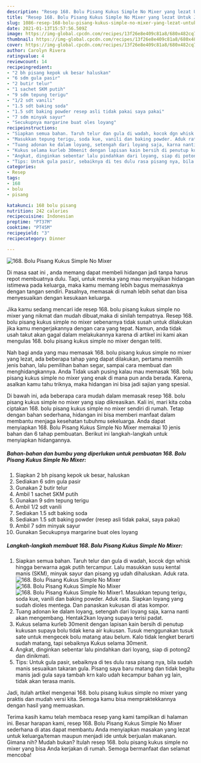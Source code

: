 ```yaml
---
description: "Resep 168. Bolu Pisang Kukus Simple No Mixer yang lezat Untuk Jualan"
title: "Resep 168. Bolu Pisang Kukus Simple No Mixer yang lezat Untuk Jualan"
slug: 1086-resep-168-bolu-pisang-kukus-simple-no-mixer-yang-lezat-untuk-jualan
date: 2021-01-13T15:57:56.509Z
image: https://img-global.cpcdn.com/recipes/13f26e8e409c81a8/680x482cq70/168-bolu-pisang-kukus-simple-no-mixer-foto-resep-utama.jpg
thumbnail: https://img-global.cpcdn.com/recipes/13f26e8e409c81a8/680x482cq70/168-bolu-pisang-kukus-simple-no-mixer-foto-resep-utama.jpg
cover: https://img-global.cpcdn.com/recipes/13f26e8e409c81a8/680x482cq70/168-bolu-pisang-kukus-simple-no-mixer-foto-resep-utama.jpg
author: Carolyn Rivera
ratingvalue: 4
reviewcount: 14
recipeingredient:
- "2 bh pisang kepok uk besar haluskan"
- "6 sdm gula pasir"
- "2 butir telur"
- "1 sachet SKM putih"
- "9 sdm tepung terigu"
- "1/2 sdt vanili"
- "1.5 sdt baking soda"
- "1.5 sdt baking powder resep asli tidak pakai saya pakai"
- "7 sdm minyak sayur"
- "Secukupnya margarine buat oles loyang"
recipeinstructions:
- "Siapkan semua bahan. Taruh telur dan gula di wadah, kocok dgn whisk hingga berwarna agak putih tercampur. Lalu masukkan susu kental manis (SKM), minyak sayur dan pisang yg udah dihaluskan. Aduk rata."
- "Masukkan tepung terigu, soda kue, vanili dan baking powder. Aduk rata. Siapkan loyang yang sudah dioles mentega. Dan panaskan kukusan di atas kompor."
- "Tuang adonan ke dalam loyang, setengah dari loyang saja, karna nanti akan mengembang. Hentak2kan loyang supaya terisi padat."
- "Kukus selama kurleb 30menit dengan lapisan kain bersih di penutup kukusan supaya bolu tidak kena air kukusan. Tusuk menggunakan tusuk sate untuk mengecek bolu matang atau belum. Kalo tidak lengket berarti sudah matang, tapi sebaiknya Kukus selama 30menit."
- "Angkat, dinginkan sebentar lalu pindahkan dari loyang, siap di potong2 dan dinikmati."
- "Tips: Untuk gula pasir, sebaiknya di tes dulu rasa pisang nya, bila sudah manis sesuaikan takaran gula. Pisang saya baru matang dan tidak begitu manis jadi gula saya tambah krn kalo udah kecampur bahan yg lain, tidak akan terasa manis."
categories:
- Resep
tags:
- 168
- bolu
- pisang

katakunci: 168 bolu pisang 
nutrition: 242 calories
recipecuisine: Indonesian
preptime: "PT37M"
cooktime: "PT45M"
recipeyield: "3"
recipecategory: Dinner

---
```



![168. Bolu Pisang Kukus Simple No Mixer](https://img-global.cpcdn.com/recipes/13f26e8e409c81a8/680x482cq70/168-bolu-pisang-kukus-simple-no-mixer-foto-resep-utama.jpg)

Di masa  saat ini , anda memang dapat membeli hidangan jadi tanpa harus repot membuatnya dulu. Tapi, untuk mereka yang mau menyajikan hidangan istimewa pada keluarga, maka kamu memang lebih bagus memasaknya dengan tangan sendiri. Pasalnya, memasak di rumah lebih sehat dan bisa menyesuaikan dengan kesukaan keluarga.

Jika kamu sedang mencari ide resep 168. bolu pisang kukus simple no mixer yang nikmat dan mudah dibuat,maka di sinilah tempatnya. Resep 168. bolu pisang kukus simple no mixer  sebenarnya tidak susah untuk dilakukan jika kamu mengerjakannya dengan cara yang tepat. Namun, anda tidak usah takut akan gagal dalam melakukannya 
karena di artikel ini kami akan mengulas 168. bolu pisang kukus simple no mixer dengan teliti.  



Nah bagi anda yang mau memasak 168. bolu pisang kukus simple no mixer yang lezat, ada beberapa tahap yang dapat dilakukan, pertama memilih jenis bahan, lalu pemilihan bahan segar, sampai cara membuat dan menghidangkannya. Anda Tidak usah pusing kalau mau memasak 168. bolu pisang kukus simple no mixer yang enak di mana pun anda berada. Karena, asalkan kamu  tahu triknya, maka hidangan ini bisa jadi sajian yang spesial.

Di bawah ini, ada beberapa cara mudah dalam memasak resep 168. bolu pisang kukus simple no mixer yang siap dikreasikan. Kali ini, mari kita coba ciptakan 168. bolu pisang kukus simple no mixer sendiri di rumah. Tetap dengan bahan sederhana, hidangan ini bisa memberi manfaat dalam membantu menjaga kesehatan tubuhmu sekeluarga. Anda dapat menyiapkan 168. Bolu Pisang Kukus Simple No Mixer memakai 10 jenis bahan dan 6 tahap pembuatan. Berikut ini langkah-langkah untuk menyiapkan hidangannya.

<!--inarticleads1-->

##### Bahan-bahan dan bumbu yang diperlukan untuk pembuatan 168. Bolu Pisang Kukus Simple No Mixer:

1. Siapkan 2 bh pisang kepok uk besar, haluskan
1. Sediakan 6 sdm gula pasir
1. Gunakan 2 butir telur
1. Ambil 1 sachet SKM putih
1. Gunakan 9 sdm tepung terigu
1. Ambil 1/2 sdt vanili
1. Sediakan 1.5 sdt baking soda
1. Sediakan 1.5 sdt baking powder (resep asli tidak pakai, saya pakai)
1. Ambil 7 sdm minyak sayur
1. Gunakan Secukupnya margarine buat oles loyang




<!--inarticleads2-->

##### Langkah-langkah membuat 168. Bolu Pisang Kukus Simple No Mixer:

1. Siapkan semua bahan. Taruh telur dan gula di wadah, kocok dgn whisk hingga berwarna agak putih tercampur. Lalu masukkan susu kental manis (SKM), minyak sayur dan pisang yg udah dihaluskan. Aduk rata.
<img src="https://img-global.cpcdn.com/steps/ea99455a927fff12/160x128cq70/168-bolu-pisang-kukus-simple-no-mixer-langkah-memasak-1-foto.jpg" alt="168. Bolu Pisang Kukus Simple No Mixer"><img src="https://img-global.cpcdn.com/steps/45ff7794d4e0ba21/160x128cq70/168-bolu-pisang-kukus-simple-no-mixer-langkah-memasak-1-foto.jpg" alt="168. Bolu Pisang Kukus Simple No Mixer"><img src="https://img-global.cpcdn.com/steps/7da1f06534335b02/160x128cq70/168-bolu-pisang-kukus-simple-no-mixer-langkah-memasak-1-foto.jpg" alt="168. Bolu Pisang Kukus Simple No Mixer">1. Masukkan tepung terigu, soda kue, vanili dan baking powder. Aduk rata. Siapkan loyang yang sudah dioles mentega. Dan panaskan kukusan di atas kompor.
1. Tuang adonan ke dalam loyang, setengah dari loyang saja, karna nanti akan mengembang. Hentak2kan loyang supaya terisi padat.
1. Kukus selama kurleb 30menit dengan lapisan kain bersih di penutup kukusan supaya bolu tidak kena air kukusan. Tusuk menggunakan tusuk sate untuk mengecek bolu matang atau belum. Kalo tidak lengket berarti sudah matang, tapi sebaiknya Kukus selama 30menit.
1. Angkat, dinginkan sebentar lalu pindahkan dari loyang, siap di potong2 dan dinikmati.
1. Tips: Untuk gula pasir, sebaiknya di tes dulu rasa pisang nya, bila sudah manis sesuaikan takaran gula. Pisang saya baru matang dan tidak begitu manis jadi gula saya tambah krn kalo udah kecampur bahan yg lain, tidak akan terasa manis.




Jadi, itulah artikel mengenai  168. bolu pisang kukus simple no mixer  yang praktis dan mudah versi kita. Semoga kamu bisa mempraktekkannya dengan hasil yang memuaskan. 

Terima kasih kamu telah membaca resep yang kami tampilkan di halaman ini. Besar harapan kami, resep  168. Bolu Pisang Kukus Simple No Mixer sederhana di atas dapat membantu Anda menyiapkan masakan yang lezat untuk keluarga/teman maupun menjadi ide untuk berjualan makanan. Gimana nih? Mudah bukan? Itulah resep 168. bolu pisang kukus simple no mixer yang bisa Anda kerjakan di rumah. Semoga bermanfaat dan selamat mencoba!

